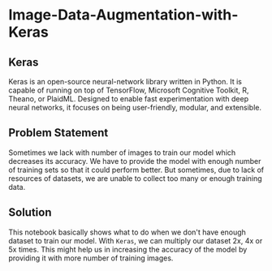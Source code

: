 # Image-Data-Augmentation-with-Keras

## Keras
Keras is an open-source neural-network library written in Python. It is capable of running on top of TensorFlow, Microsoft Cognitive Toolkit, R, Theano, or PlaidML. Designed to enable fast experimentation with deep neural networks, it focuses on being user-friendly, modular, and extensible.

## Problem Statement
Sometimes we lack with number of images to train our model which decreases its accuracy. We have to provide the model with enough number of training sets so that it could perform better. But sometimes, due to lack of resources of datasets, we are unable to collect too many or enough training data.

## Solution
This notebook basically shows what to do when we don't have enough dataset to train our model. With `Keras`, we can multiply our dataset 2x, 4x or 5x times. This might help us in increasing the accuracy of the model by providing it with more number of training images.
